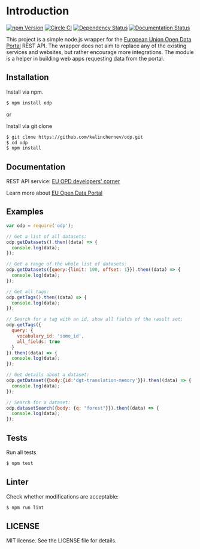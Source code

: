 # Introduction

[![npm Version](https://img.shields.io/github/issues/kalinchernev/odp.svg)](https://www.npmjs.com/package/odp)
[![Circle CI](https://img.shields.io/circleci/project/kalinchernev/odp/master.svg)](https://circleci.com/gh/kalinchernev/odp)
[![Dependency Status](https://img.shields.io/gemnasium/kalinchernev/odp.svg)](https://gemnasium.com/github.com/kalinchernev/odp)
[![Documentation Status](http://inch-ci.org/github/kalinchernev/odp.svg?branch=master&style=flat)](http://inch-ci.org/github/kalinchernev/odp)

This project is a simple node.js wrapper for the [European Union Open Data Portal](http://data.europa.eu/euodp/en/data) REST API.
The wrapper does not aim to replace any of the existing services and websites, but rather encourage more integrations.
The module is a helper in building web apps requesting data from the portal.

## Installation

Install via npm.

```bash
$ npm install odp
```

or

Install via git clone

```bash
$ git clone https://github.com/kalinchernev/odp.git
$ cd odp
$ npm install
```

## Documentation

REST API service: [EU OPD developers' corner](http://data.europa.eu/euodp/en/developerscorner)

Learn more about [EU Open Data Portal](http://data.europa.eu/euodp/en/data)

## Examples

```javascript
var odp = require('odp');

// Get a list of all datasets:
odp.getDatasets().then((data) => {
  console.log(data);
});

// Get a range of the whole list of datasets:
odp.getDatasets({query:{limit: 100, offset: 1}}).then((data) => {
  console.log(data);
});

// Get all tags:
odp.getTags().then((data) => {
  console.log(data);
});

// Search for a tag with an id, show all fields of the result set:
odp.getTags({
  query: {
    vocabulary_id: 'some_id',
    all_fields: true
  }
}).then((data) => {
  console.log(data);
});

// Get details about a dataset:
odp.getDataset({body:{id:'dgt-translation-memory'}}).then((data) => {
  console.log(data);
});

// Search for a dataset:
odp.datasetSearch({body: {q: "forest"}}).then((data) => {
  console.log(data);
});

```

## Tests

Run all tests

```bash
$ npm test
```

## Linter

Check whether modifications are acceptable:

```bash
$ npm run lint
```

## LICENSE

MIT license. See the LICENSE file for details.